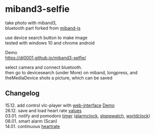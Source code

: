 # miband3-selfie
take photo with miband3,   
bluetooth part forked from [miband-js](https://github.com/vshymanskyy/miband-js/tree/gh-pages)

use device search button to make image  
tested with windows 10 and chrome android

Demo  
https://dj0001.github.io/miband3-selfie/

select camera and connect bluetooth.  
then go to devicesearch (under More) on miband, longpress, and theMediaDevice shots a picture, which can be saved

## Changelog

15.12. add control vlc-player with [web-interface](https://wiki.videolan.org/Documentation:Modules/http_intf/#VLC_2.0.0_and_later) [Demo](https://dj0001.github.io/miband3-selfie/vlc.htm)  
26.12. save and load heart rate [values](https://dj0001.github.io/miband3-selfie/csvtocanvas.htm)  
03.01. notify and pomodoro [timer](https://dj0001.github.io/miband3-selfie/notify.htm) ([alarmclock](https://dj0001.github.io/miband3-selfie/notify.htm?https://upload.wikimedia.org/wikipedia/commons/b/bc/Alarmclock-mechanical.ogg), [stoppwatch](https://dj0001.github.io/miband3-selfie/notify.htm?00), [worldclock](https://dj0001.github.io/miband3-selfie/notify.htm?0))  
08.01. smart alarm (Scan)  
14.01. continuous [heartrate](https://dj0001.github.io/miband3-selfie/csvtocanvas.htm?hrmStart)
